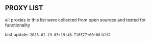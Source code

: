 ## PROXY LIST

all proxies in this list were collected from open sources and tested for functionality

last update: `2025-02-19 03:19:46.716577+00:00` UTC